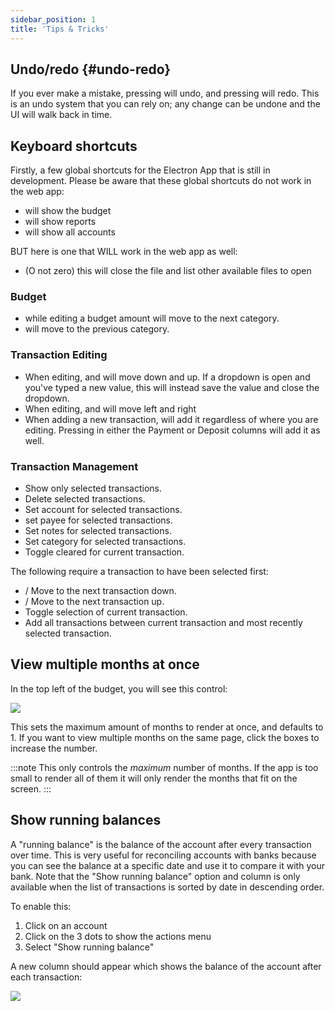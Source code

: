 ```yaml
---
sidebar_position: 1
title: 'Tips & Tricks'
---
```


## Undo/redo {#undo-redo}

If you ever make a mistake, pressing <Key mod="cmd" k="z" /> will undo, and pressing <Key mod="cmd shift" k="z" /> will redo. This is an undo system that you can rely on; any change can be undone and the UI will walk back in time.

## Keyboard shortcuts

Firstly, a few global shortcuts for the Electron App that is still in development. Please be aware that these global shortcuts do not work in the web app:

- <Key mod="cmd" k="1" /> will show the budget
- <Key mod="cmd" k="2" /> will show reports
- <Key mod="cmd" k="3" /> will show all accounts
 
BUT here is one that WILL work in the web app as well:
- <Key mod="cmd" k="O" /> (O not zero) this will close the file and list other available files to open

### Budget

- <Key k="enter" /> while editing a budget amount will move to the next category.
- <Key mod="shift" k="enter" /> will move to the previous category.

### Transaction Editing

- When editing, <Key k="enter" /> and <Key mod="shift" k="enter" /> will move down and up. If a dropdown is open and you've typed a new value, this will instead save the value and close the dropdown.
- When editing, <Key k="tab" /> and <Key mod="shift" k="tab" /> will move left and right
- When adding a new transaction, <Key mod="cmd" k="enter" /> will add it regardless of where you are editing. Pressing <Key k="enter" /> in either the Payment or Deposit columns will add it as well.

### Transaction Management

- <Key k="f" /> Show only selected transactions.
- <Key k="d" /> Delete selected transactions.
- <Key k="a" /> Set account for selected transactions.
- <Key k="p" /> set payee for selected transactions.
- <Key k="n" /> Set notes for selected transactions.
- <Key k="c" /> Set category for selected transactions.
- <Key k="l" /> Toggle cleared for current transaction.

The following require a transaction to have been selected first:

- <Key k="J" />/<Key arrow="down" /> Move to the next transaction down.
- <Key k="K" />/<Key arrow="up" /> Move to the next transaction up.
- <Key k="space" /> Toggle selection of current transaction.
- <Key mod="shift" k="space" /> Add all transactions between current transaction and most recently selected transaction.

## View multiple months at once

In the top left of the budget, you will see this control:

![](/img/tips-tricks/months-selector.png)

This sets the maximum amount of months to render at once, and defaults to 1. If you want to view multiple months on the same page, click the boxes to increase the number.

:::note
This only controls the _maximum_ number of months. If the app is too small to render all of them it will only render the months that fit on the screen.
:::

## Show running balances

A "running balance" is the balance of the account after every transaction over time. This is very useful for reconciling accounts with banks because you can see the balance at a specific date and use it to compare it with your bank. Note that the "Show running balance" option and column is only available when the list of transactions is sorted by date in descending order.

To enable this:

1. Click on an account
2. Click on the 3 dots to show the actions menu
3. Select "Show running balance"

A new column should appear which shows the balance of the account after each transaction:

![](/img/tips-tricks/running-balance.png)
